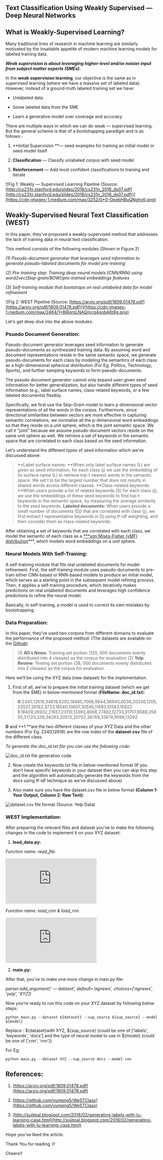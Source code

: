 
## Text Classification Using Weakly Supervised — Deep Neural Networks

## **What is Weakly-Supervised Learning?**

Many traditional lines of research in machine learning are similarly motivated by the insatiable appetite of modern machine learning models for labeled training data.

***Weak supervision is about leveraging higher-level and/or noisier input from subject matter experts (SMEs).***

In the **weak supervision learning**, our objective is the same as in supervised learning (where we have a massive set of labeled data). However, instead of a ground-truth labeled training set we have:

* Unlabeled data

* Some labeled data from the SME

* Learn a generative model over coverage and accuracy

There are multiple ways in which we can do weak — supervised learning. But the general scheme is that of a bootstrapping paradigm and is as follows:-

 1. **Initial Supervision **— seed examples for training an initial model or seed model itself

2. **Classification** — Classify unlabeled corpus with seed model

3. **Reinforcement** — Add most confident classifications to training and iterate

![Fig 1: Weakly — Supervised Learning Pipeline (Source: [http://cs231n.stanford.edu/slides/2018/cs231n_2018_ds07.pdf](http://cs231n.stanford.edu/slides/2018/cs231n_2018_ds07.pdf))](https://cdn-images-1.medium.com/max/3252/0*0-OpebHBuQNghvtI.png)

## **Weakly-Supervised Neural Text Classification (WEST)**

In this paper, they’ve proposed a weakly-supervised method that addresses the lack of training data in neural text classification.

This method consists of the following modules (Shown in Figure 2)

*(1) Pseudo-document generator that leverages seed information to generate pseudo-labeled documents for model pre-training*

*(2) Pre-training step: Training deep neural models (CNN/RNN) using word2vec(Skip-gram/BOW)/pre-trained embeddings features*

*(3) Self-training module that bootstraps on real unlabeled data for model refinement*

![Fig 2: WEST Pipeline (Source: [https://arxiv.org/pdf/1809.01478.pdf](https://arxiv.org/pdf/1809.01478.pdf))](https://cdn-images-1.medium.com/max/2464/1*8lRorqLNAQmcg4qobA6t8g.png)

Let's get deep dive into the above modules.

### **Psuedo Document Generation:**

Pseudo-document generator leverages seed information to generate pseudo-documents as synthesized training data. By assuming word and document representations reside in the same semantic space, we generate pseudo-documents for each class by modeling the semantics of each class as a high-dimensional spherical distribution (For Eg: Politics, Technology, Sports), and further sampling keywords to form pseudo-documents.

The pseudo document generator cannot only expand user-given seed information for better generalization, but also handle different types of seed information (e.g., label surface names, class-related keywords, or a few labeled documents) flexibly.

Specifically, we first use the Skip-Gram model to learn p dimensional vector representations of all the words in the corpus. Furthermore, since directional similarities between vectors are more effective in capturing semantic correlations, we normalize all the p-dimensional word embeddings so that they reside on a unit sphere, which is the joint semantic space. We call it “joint” because we assume pseudo-document vectors reside on the same unit sphere as well. We retrieve a set of keywords in the semantic space that are correlated to each class based on the seed information.

Let's understand the different types of seed information which we’ve discussed above:
>  **Label surface names: **When only label surface names (L) are given as seed information, for each class (j) we use the embedding of its surface name (L) to retrieve top-t nearest words in the semantic space. We set t to be the largest number that does not results in shared words across different classes.
>  **Class-related keywords: **When users provide a list of related keywords (S) for each class (j), we use the embeddings of these seed keywords to find top-t keywords in the semantic space, by measuring the average similarity to the seed keywords.
>  **Labeled documents:** When users provide a small number of documents (Dj) that are correlated with class (j), we first extract t representative keywords in Dj using tf-idf weighting, and then consider them as class-related keywords.

After obtaining a set of keywords that are correlated with each class, we model the semantic of each class as a [***von Mises-Fisher (vMF) distribution](https://en.wikipedia.org/wiki/Von_Mises%E2%80%93Fisher_distribution)***, which models word embeddings on a unit sphere.

### Neural Models With Self-Training:

A self-training module that fits real unlabeled documents for model refinement. First, the self-training module uses pseudo-documents to pre-train either CNN-based or RNN-based models to produce an initial model, which serves as a starting point in the subsequent model refining process. Then, it applies a self-training procedure, which iteratively makes predictions on real unlabeled documents and leverages high confidence predictions to refine the neural model.

Basically, in self-training, a model is used to correct its own mistakes by bootstrapping.

### Data Preparation:

In this paper, they’ve used two corpora from different domains to evaluate the performance of the proposed method: (The datasets are available on the [Github](https://github.com/yumeng5/WeSTClass))
>  (1) **AG’s News:** Training set portion (120, 000 documents evenly distributed into 4 classes) as the corpus for evaluation
>  (2) **Yelp Review**: Testing set portion (38, 000 documents evenly distributed into 2 classes) as the corpus for evaluation.

Here we’ll be using the XYZ data (new dataset) for the implementation.

 1. First of all, we’ve to prepare the initial training dataset (which we get from the SME) in below-mentioned format (**FileName: doc_id.txt**):
>  **0**:2340,12618,34618,6292,18465,7068,9944,36940,6038,20336,1205,23537,26182,3723,18540,10607,30545,11683,10583,10922
>  **1**:19409,26932,21657,23110,13393,4068,27462,12733,31707,6589,35955,31720,338,34263,20513,20702,36768,31479,9598,13392

**0** and **1 **are the two different classes of your XYZ Data and the other numbers (For Eg: 2340,12618) are the row index of the **dataset.csv** file of the different class.

*To generate the doc_id.txt file you can use the following code:*

![doc_id.txt file generation code](https://cdn-images-1.medium.com/max/2704/1*t9cJ2oRw1gsvpGCKzotj2w.png)

2. Now create the keywords.txt file in below-mentioned format (If you don’t have specific keywords in your dataset then you can skip this step and the algorithm will automatically generate the keywords from the docs using tf-idf technique as we’ve discussed above)

3. Also make sure you have the dataset.csv file in below format **(Column 1: Your Output, Column 2: Raw Text)**:

![dataset.csv file format (Source: Yelp Data)](https://cdn-images-1.medium.com/max/2244/1*xt6nzTWX6k9iuDZfX7EMOg.png)

### WEST Implementation:

After preparing the relevant files and dataset you’ve to make the following changes in the code to implement it on your XYZ dataset:

 1. **load_data.py:**

*Function name: read_file*

 <iframe src="https://medium.com/media/b144ecdb180ac9fb073f6841d264a301" frameborder=0></iframe>

*Function name: load_cnn & load_rnn*

 <iframe src="https://medium.com/media/61b11d44534a93a5b11ec1fbf7dd9a16" frameborder=0></iframe>

2. **main.py:**

After that, you’ve to make one more change in main.py file:

*parser.add_argument(‘ — dataset’, default=’agnews’, choices=[‘agnews’, ‘yelp’, ‘XYZ])*

Now you’re ready to run this code on your XYZ dataset by following below steps:

    python main.py --dataset ${dataset} --sup_source ${sup_source} --model ${model}

Replace : ${dataset}with XYZ, ${sup_source} (could be one of ['labels', 'keywords', 'docs'] and the type of neural model to use in ${model} (could be one of ['cnn', 'rnn'])

For Eg:

    python main.py --dataset XYZ --sup_source docs --model cnn

## **References:**

 1. [https://arxiv.org/pdf/1809.01478.pdf](https://arxiv.org/pdf/1809.01478.pdf)

 2. [https://github.com/yumeng5/WeSTClass](https://github.com/yumeng5/WeSTClass)

 3. [http://sujitpal.blogspot.com/2018/02/generating-labels-with-lu-learning-case.html](http://sujitpal.blogspot.com/2018/02/generating-labels-with-lu-learning-case.html)

Hope you’ve liked the article.

Thank You for reading :)!

Cheers!!
